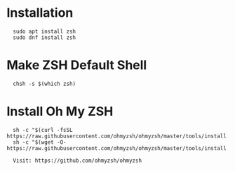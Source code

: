 # Installation
      sudo apt install zsh
      sudo dnf install zsh

# Make ZSH Default Shell
      chsh -s $(which zsh)

# Install Oh My ZSH
      sh -c "$(curl -fsSL https://raw.githubusercontent.com/ohmyzsh/ohmyzsh/master/tools/install.sh)"
      sh -c "$(wget -O- https://raw.githubusercontent.com/ohmyzsh/ohmyzsh/master/tools/install.sh)"
      
      Visit: https://github.com/ohmyzsh/ohmyzsh
